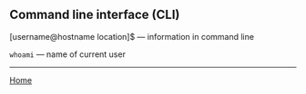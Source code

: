 ## Command line interface (CLI)

[username@hostname location]$ — information in command line

``whoami`` — name of current user

---
[Home](../README.md)

